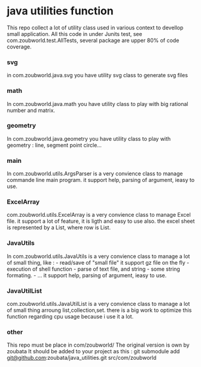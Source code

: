 # java utilities function
This repo collect a lot of utility class used in various context to devellop small application.
All this code in under Junits test, see  com.zoubworld.test.AllTests, several package are upper 80% of code coverage. 

### svg
in com.zoubworld.java.svg you have utility svg class to generate svg files

### math
In com.zoubworld.java.math you have utility class to play with big rational number and matrix.

### geometry
In com.zoubworld.java.geometry you have utility class to play with geometry : line, segment point circle...

### main
In com.zoubworld.utils.ArgsParser is a very convience class to manage commande line main program.
it support help, parsing of argument, ieasy to use.

### ExcelArray
com.zoubworld.utils.ExcelArray is a very convience class to manage Excel file.
it support a lot of feature, it is ligth and easy to use also.
the excel sheet is represented by a List<Row>, where row is List<String>.
### JavaUtils
In com.zoubworld.utils.JavaUtils is a very convience class to manage a lot of small thing, like :
    - read/save of "small file" it support gz file on the fly
    - execution of shell function
    - parse of text file, and string
    - some string formating.
    - ...
it support help, parsing of argument, ieasy to use.
###  JavaUtilList
com.zoubworld.utils.JavaUtilList is a very convience class to manage a lot of small thing arroung list,collection,set.
    there is a big work to optimize this function regarding cpu usage because i use it a lot.

### other

This repo must be place in com/zoubworld/
The original version is own by zoubata
It should be added to your project as this :
git submodule add git@github.com:zoubata/java_utilities.git src/com/zoubworld


